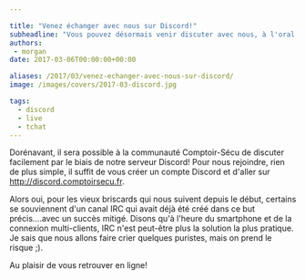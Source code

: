 ```yaml
---

title: "Venez échanger avec nous sur Discord!"
subheadline: "Vous pouvez désormais venir discuter avec nous, à l'oral comme à l'écrit, sur http://discord.comptoirsecu.fr"
authors:
 - morgan
date: 2017-03-06T00:00:00+00:00

aliases: /2017/03/venez-echanger-avec-nous-sur-discord/
image: /images/covers/2017-03-discord.jpg

tags:
  - discord
  - live
  - tchat
---
```



Dorénavant, il sera possible à la communauté Comptoir-Sécu de discuter facilement par le biais de notre serveur Discord! Pour nous rejoindre, rien de plus simple, il suffit de vous créer un compte Discord et d'aller sur <http://discord.comptoirsecu.fr>.



Alors oui, pour les vieux briscards qui nous suivent depuis le début, certains se souviennent d'un canal IRC qui avait déjà été créé dans ce but précis....avec un succès mitigé. Disons qu'à l'heure du smartphone et de la connexion multi-clients, IRC n'est peut-être plus la solution la plus pratique. Je sais que nous allons faire crier quelques puristes, mais on prend le risque ;).

Au plaisir de vous retrouver en ligne!
